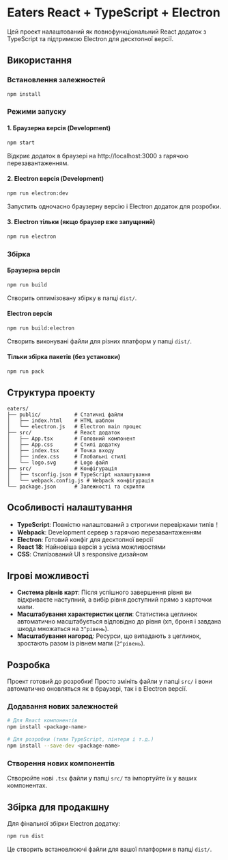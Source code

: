 # Eaters React + TypeScript + Electron

Цей проект налаштований як повнофункціональний React додаток з TypeScript та підтримкою Electron для десктопної версії.

## Використання

### Встановлення залежностей

```bash
npm install
```

### Режими запуску

#### 1. Браузерна версія (Development)
```bash
npm start
```
Відкриє додаток в браузері на http://localhost:3000 з гарячою перезавантаженням.

#### 2. Electron версія (Development)
```bash
npm run electron:dev
```
Запустить одночасно браузерну версію і Electron додаток для розробки.

#### 3. Electron тільки (якщо браузер вже запущений)
```bash
npm run electron
```

### Збірка

#### Браузерна версія
```bash
npm run build
```
Створить оптимізовану збірку в папці `dist/`.

#### Electron версія
```bash
npm run build:electron
```
Створить виконувані файли для різних платформ у папці `dist/`.

#### Тільки збірка пакетів (без установки)
```bash
npm run pack
```

## Структура проекту

```
eaters/
├── public/           # Статичні файли
│   ├── index.html    # HTML шаблон
│   └── electron.js   # Electron main процес
├── src/              # React додаток
│   ├── App.tsx       # Головний компонент
│   ├── App.css       # Стилі додатку
│   ├── index.tsx     # Точка входу
│   ├── index.css     # Глобальні стилі
│   └── logo.svg      # Logo файл
├── src/              # Конфігурація
│   ├── tsconfig.json # TypeScript налаштування
│   └── webpack.config.js # Webpack конфігурація
└── package.json      # Залежності та скрипти
```

## Особливості налаштування

- **TypeScript**: Повністю налаштований з строгими перевірками типів！
- **Webpack**: Development сервер з гарячою перезавантаженням
- **Electron**: Готовий конфіг для десктопної версії
- **React 18**: Найновіша версія з усіма можливостями
- **CSS**: Стилізований UI з responsive дизайном

## Ігрові можливості

- **Система рівнів карт**: Після успішного завершення рівня ви відкриваєте наступний, а вибір рівня доступний прямо з карточки мапи.
- **Масштабування характеристик цегли**: Статистика цеглинок автоматично масштабується відповідно до рівня (хп, броня і завдана шкода множаться на `3^рівень`).
- **Масштабування нагород**: Ресурси, що випадають з цеглинок, зростають разом із рівнем мапи (`2^рівень`).

## Розробка

Проект готовий до розробки! Просто змініть файли у папці `src/` і вони автоматично оновляться як в браузері, так і в Electron версії.

### Додавання нових залежностей

```bash
# Для React компонентів
npm install <package-name>

# Для розробки (типи TypeScript, лінтери і т.д.)
npm install --save-dev <package-name>
```

### Створення нових компонентів

Створюйте нові `.tsx` файли у папці `src/` та імпортуйте їх у ваших компонентах.

## Збірка для продакшну

Для фінальної збірки Electron додатку:

```bash
npm run dist
```

Це створить встановлюючі файли для вашої платформи в папці `dist/`.
